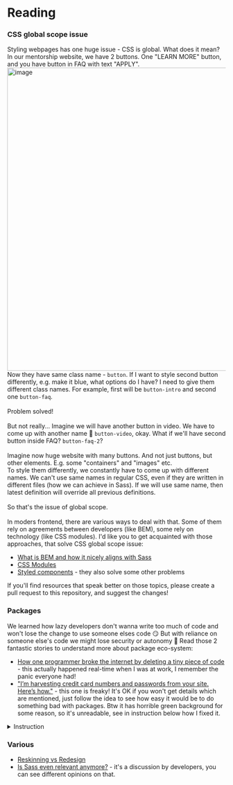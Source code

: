 # Reading

### CSS global scope issue
Styling webpages has one huge issue - CSS is global. What does it mean? In our mentorship website, we have 2 buttons. One "LEARN MORE" button, 
and you have button in FAQ with text "APPLY". </br>
<img width="700" alt="image" src="https://user-images.githubusercontent.com/528887/163688960-219f387d-9413-40c2-b149-61908522be87.png">
 </br>
Now they have same class name - `button`. If I want to style second button differently, e.g. make it blue, what options do I have? 
I need to give them different class names. For example, first will be `button-intro` and second one `button-faq`. <br /> </br>
Problem solved! </br> </br>
But not really... Imagine we will have another button in video. We have to come up with another name 🤔 `button-video`, okay.
What if we'll have second button inside FAQ? `button-faq-2`?  </br> </br>
Imagine now huge website with many buttons. And not just buttons, but other elements. E.g. some "containers" and "images" etc. 
<br />
To style them differently, we constantly have to come up with different names. We can't use same names in regular CSS, 
even if they are written in different files (how we can achieve in Sass). If we will use same name, then latest definition will override all previous definitions. 
<br ><br>
So that's the issue of global scope. 
<br ><br>
In moders frontend, there are various ways to deal with that. Some of them rely on agreements between developers (like BEM),
some rely on technology (like CSS modules). I'd like you to get acquainted with those approaches, that solve CSS global scope issue:
<br >
* [What is BEM and how it nicely aligns with Sass](https://andrew-barnes.medium.com/bem-and-sass-a-perfect-match-5e48d9bc3894)
* [CSS Modules](https://glenmaddern.com/articles/css-modules)
* [Styled components](https://dev.to/coderamos/styled-components-and-their-benefits-33ag) - they also solve some other problems

If you'll find resources that speak better on those topics, please create a pull request to this repository, and suggest the changes! 

### Packages
We learned how lazy developers don't wanna write too much of code and won't lose the change to use someone elses code 😏 
But with reliance on someone else's code we might lose security or autonomy 🤔 Read those 2 fantastic stories to understand more about package eco-system: 
* [How one programmer broke the internet by deleting a tiny piece of code](https://qz.com/646467/how-one-programmer-broke-the-internet-by-deleting-a-tiny-piece-of-code/) - this actually happened real-time when I was at work, I remember the panic everyone had! 
* ["I’m harvesting credit card numbers and passwords from your site. Here’s how."](https://medium.com/hackernoon/im-harvesting-credit-card-numbers-and-passwords-from-your-site-here-s-how-9a8cb347c5b5) - this one is freaky! It's OK if you won't get details which are mentioned, just follow the idea to see how easy it would be to do something bad with packages. Btw it has horrible green background for some reason, so it's unreadable, see in instruction below how I fixed it.


<details>
  <summary>Instruction</summary>
  
  1. Click on any element on webpage with right click and choose "Inspect"
  2. Find div which you see on my screenshot
  3. Instead of green, click on value, and input `white` to reset the color. Press "Enter"
  Now it's more readable!
  
  <img width="1430" alt="image" src="https://user-images.githubusercontent.com/528887/163689918-00cfb54c-4ab5-4d4b-8023-054998e3d14a.png">

  
</details>


### Various
* [Reskinning vs Redesign](https://www.navigator.ca/reskinning-all-you-need-to-know-about-snakes-and-websites/)
* [Is Sass even relevant anymore?](https://dev.to/kendalmintcode/is-anyone-really-using-sass-anymore-4dik) - it's a discussion by developers, you can see different opinions on that.
